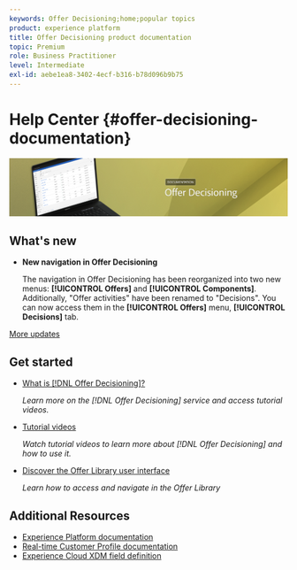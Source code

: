 ```yaml
---
keywords: Offer Decisioning;home;popular topics
product: experience platform
title: Offer Decisioning product documentation
topic: Premium
role: Business Practitioner
level: Intermediate
exl-id: aebe1ea8-3402-4ecf-b316-b78d096b9b75
---
```

# Help Center {#offer-decisioning-documentation}

![](assets/do-not-localize/banneroffers.png) 

## What's new

* **New navigation in Offer Decisioning**

  The navigation in Offer Decisioning has been reorganized into two new menus: **[!UICONTROL Offers]** and **[!UICONTROL Components]**. Additionally, "Offer activities" have been renamed to "Decisions". You can now access them in the **[!UICONTROL Offers]** menu, **[!UICONTROL Decisions]** tab.

[More updates](documentation-updates.md)

## Get started

* [What is [!DNL Offer Decisioning]?](get-started/starting-offer-decisioning.md)

  <em>Learn more on the [!DNL Offer Decisioning] service and access tutorial videos.</em>

* [Tutorial videos](https://experienceleague.adobe.com/docs/offer-decisioning-learn/tutorials/overview.html)

  <em>Watch tutorial videos to learn more about [!DNL Offer Decisioning] and how to use it.</em> 

* [Discover the Offer Library user interface](get-started/user-interface.md)

  <em>Learn how to access and navigate in the Offer Library</em>

## Additional Resources
 
* [Experience Platform documentation](https://www.adobe.com/experience-platform/documentation-and-developer-resources.html)
* [Real-time Customer Profile documentation](https://docs.adobe.com/content/help/en/experience-platform/profile/home.html)
* [Experience Cloud XDM field definition](https://docs.adobe.com/content/help/en/experience-platform/xdm/home.html)
